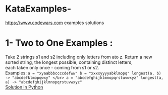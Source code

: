 # KataExamples-
https://www.codewars.com examples solutions

# 1- Two to One Examples : 
Take 2 strings s1 and s2 including only letters from ato z. Return a new sorted string, the longest possible, containing distinct letters,</br>
each taken only once - coming from s1 or s2. </br>
Examples: ``` a = "xyaabbbccccdefww" b = "xxxxyyyyabklmopq" longest(a, b) -> "abcdefklmopqwxy" </br>
a = "abcdefghijklmnopqrstuvwxyz" longest(a, a) -> "abcdefghijklmnopqrstuvwxyz" ``` </br>
<a href="https://github.com/Cankirism/KataExamples-/blob/master/Two-to-One" >Solution in Python </a>
